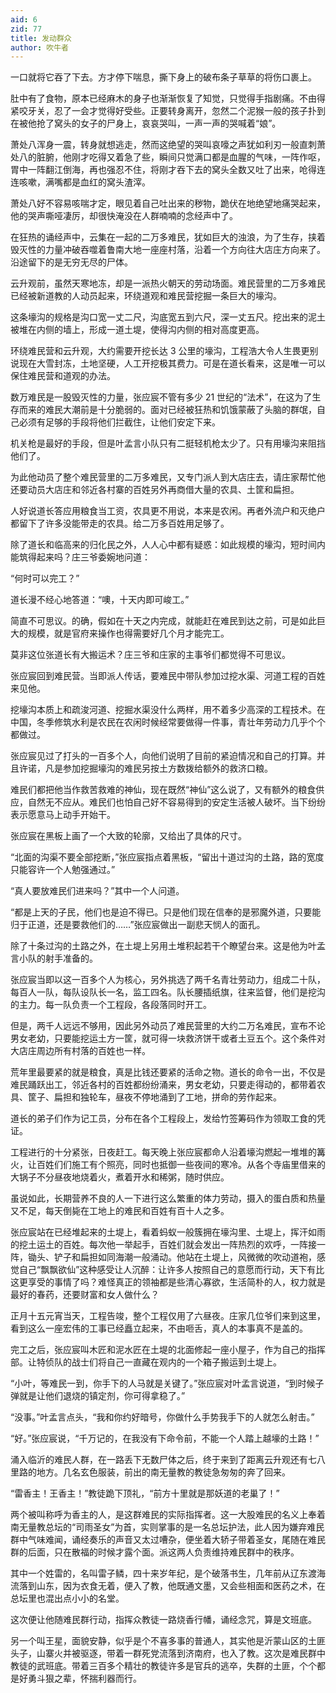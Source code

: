 ```yaml
---
aid: 6
zid: 77
title: 发动群众
author: 吹牛者
---
```


一口就将它吞了下去。方才停下喘息，撕下身上的破布条子草草的将伤口裹上。

肚中有了食物，原本已经麻木的身子也渐渐恢复了知觉，只觉得手指剧痛。不由得紧咬牙关，忍了一会才觉得好受些。正要转身离开，忽然二个泥猴一般的孩子扑到在被他抢了窝头的女子的尸身上，哀哀哭叫，一声一声的哭喊着“娘”。

萧处八浑身一震，转身就想逃走，然而这绝望的哭叫哀嚎之声犹如利刃一般直刺萧处八的脏腑，他刚才吃得又着急了些，瞬间只觉满口都是血腥的气味，一阵作呕，胃中一阵翻江倒海，再也强忍不住，将刚才吞下去的窝头全数又吐了出来，呛得连连咳嗽，满嘴都是血红的窝头渣滓。

萧处八好不容易咳喘才定，眼见着自己吐出来的秽物，跪伏在地绝望地痛哭起来，他的哭声嘶哑凄厉，却很快淹没在人群喃喃的念经声中了。

在狂热的诵经声中，云集在一起的二万多难民，犹如巨大的浊浪，为了生存，挟着毁灭性的力量冲破吞噬着鲁南大地一座座村落，沿着一个方向往大店庄方向来了。沿途留下的是无穷无尽的尸体。

云升观前，虽然天寒地冻，却是一派热火朝天的劳动场面。难民营里的二万多难民已经被新道教的人动员起来，环绕道观和难民营挖掘一条巨大的壕沟。

这条壕沟的规格是沟口宽一丈二尺，沟底宽五到六尺，深一丈五尺。挖出来的泥土被堆在内侧的墙上，形成一道土堤，使得沟内侧的相对高度更高。

环绕难民营和云升观，大约需要开挖长达 3 公里的壕沟，工程浩大令人生畏更别说现在大雪封冻，土地坚硬，人工开挖极其费力。可是在道长看来，这是唯一可以保住难民营和道观的办法。

数万难民是一股毁灭性的力量，张应宸不管有多少 21 世纪的“法术”，在这为了生存而来的难民大潮前是十分脆弱的。面对已经被狂热和饥饿蒙蔽了头脑的群氓，自己必须有足够的手段将他们拦截住，让他们安定下来。

机关枪是最好的手段，但是叶孟言小队只有二挺轻机枪太少了。只有用壕沟来阻挡他们了。

为此他动员了整个难民营里的二万多难民，又专门派人到大店庄去，请庄家帮忙他还要动员大店庄和邻近各村寨的百姓另外再商借大量的农具、土筐和扁担。

人好说道长答应用粮食当工资，农具更不用说，本来是农闲。再者外流户和灭绝户都留下了许多没能带走的农具。给二万多百姓用足够了。

除了道长和临高来的归化民之外，人人心中都有疑惑：如此规模的壕沟，短时间内能筑得起来吗？庄三爷委婉地问道：

“何时可以完工？”

道长漫不经心地答道：“噢，十天内即可峻工。”

简直不可思议。的确，假如在十天之内完成，就能赶在难民到达之前，可是如此巨大的规模，就是官府来操作也得需要好几个月才能完工。

莫非这位张道长有大搬运术？庄三爷和庄家的主事爷们都觉得不可思议。

张应宸回到难民营。当即派人传话，要难民中带队参加过挖水渠、河道工程的百姓来见他。

挖壕沟本质上和疏浚河道、挖掘水渠没什么两样，用不着多少高深的工程技术。在中国，冬季修筑水利是农民在农闲时候经常要做得一件事，青壮年劳动力几乎个个都做过。

张应宸见过了打头的一百多个人，向他们说明了目前的紧迫情况和自己的打算。并且许诺，凡是参加挖掘壕沟的难民另按土方数拨给额外的救济口粮。

难民们都把他当作救苦救难的神仙，现在既然“神仙”这么说了，又有额外的粮食供应，自然无不应从。难民们也怕自己好不容易得到的安定生活被人破坏。当下纷纷表示愿意马上动手开始干。

张应宸在黑板上画了一个大致的轮廓，又给出了具体的尺寸。

“北面的沟渠不要全部挖断，”张应宸指点着黑板，“留出十道过沟的土路，路的宽度只能容许一个人勉强通过。”

“真人要放难民们进来吗？”其中一个人问道。

“都是上天的子民，他们也是迫不得已。只是他们现在信奉的是邪魔外道，只要能归于正道，还是要救他们的……”张应宸做出一副悲天悯人的面孔。

除了十条过沟的土路之外，在土堤上另用土堆积起若干个瞭望台来。这是他为叶孟言小队的射手准备的。

张应宸当即以这一百多个人为核心，另外挑选了两千名青壮劳动力，组成二十队，每百人一队，每队设队长一名，监工四名。队长腰插纸旗，往来监督，他们是挖沟的主力。每一队负责一个工程段，各段落同时开工。

但是，两千人远远不够用，因此另外动员了难民营里的大约二万名难民，宣布不论男女老幼，只要能挖运土方一筐，就可得一块救济饼干或者土豆五个。这个条件对大店庄周边所有村落的百姓也一样。

荒年里最要紧的就是粮食，真是比钱还要紧的活命之物。道长的命令一出，不仅是难民踊跃出工，邻近各村的百姓都纷纷涌来，男女老幼，只要走得动的，都带着农具、筐子、扁担和独轮车，昼夜不停地涌到了工地，拼命的劳作起来。

道长的弟子们作为记工员，分布在各个工程段上，发给竹签筹码作为领取工食的凭证。

工程进行的十分紧张，日夜赶工。每天晚上张应宸都命人沿着壕沟燃起一堆堆的篝火，让百姓们们施工有个照亮，同时也抵御一些夜间的寒冷。从各个寺庙里借来的大锅子不分昼夜地烧着火，煮着开水和稀粥，随时供应。

虽说如此，长期营养不良的人一下进行这么繁重的体力劳动，摄入的蛋白质和热量又不足，每天倒毙在工地上的难民和百姓有百十人之多。

张应宸站在已经堆起来的土堤上，看着蚂蚁一般簇拥在壕沟里、土堤上，挥汗如雨的挖土运土的百姓。每次他一举起手，百姓们就会发出一阵热烈的欢呼，一阵接一阵，锄头、铲子和扁担如同海潮一般涌动。他站在土堤上，风微微的吹动道袍，感觉自己“飘飘欲仙”这种感受让人沉醉：让许多人按照自己的意愿而行动，天下有比这更享受的事情了吗？难怪真正的领袖都是些清心寡欲，生活简朴的人，权力就是最好的春药，还要财富和女人做什么？

正月十五元宵当天，工程告竣，整个工程仅用了六昼夜。庄家几位爷们来到这里，看到这么一座宏伟的工事已经矗立起来，不由咂舌，真人的本事真不是盖的。

完工之后，张应宸叫木匠和泥水匠在土堤的北面修起一座小屋子，作为自己的指挥部。让特侦队的战士们将自己一直藏在观内的一个箱子搬运到土堤上。

“小叶，等难民一到，你手下的人马就是关键了。”张应宸对叶孟言说道，“到时候子弹就是让他们退烧的镇定剂，你可得拿稳了。”

“没事。”叶孟言点头，“我和你约好暗号，你做什么手势我手下的人就怎么射击。”

“好。”张应宸说，“千万记的，在我没有下命令前，不能一个人踏上越壕的土路！”

涌入临沂的难民人群，在一路丢下无数尸体之后，终于来到了距离云升观还有七八里路的地方。几名玄色服装，前出的南无量教的教徒急匆匆的奔了回来。

“雷香主！王香主！”教徒跪下顶礼，“前方十里就是那妖道的老巢了！”

两个被叫称呼为香主的人，是这群难民的实际指挥者。这一大股难民的名义上奉着南无量教总坛的“司雨圣女”为首，实则掌事的是一名总坛护法，此人因为嫌弃难民群中气味难闻，诵经奏乐的声音又太过嘈杂，便坐着大轿子带着圣女，尾随在难民群的后面，只在散福的时候才露个面。派这两人负责维持难民群中的秩序。

其中一个姓雷的，名叫雷子鳞，四十来岁年纪，是个破落书生，几年前从辽东渡海流落到山东，因为衣食无着，便入了教，他既通文墨，又会些相面和医药之术，在总坛里也混出点小小的名堂。

这次便让他随难民群行动，指挥众教徒一路烧香行幡，诵经念咒，算是文班底。

另一个叫王星，面貌安静，似乎是个不喜多事的普通人，其实他是沂蒙山区的土匪头子，山寨火并被驱逐，带着一群死党流落到济南府，也入了教。这次是难民群中教徒的武班底。带着三百多个精壮的教徒许多是官兵的逃卒，失群的土匪，个个都是好勇斗狠之辈，怀揣利器而行。
